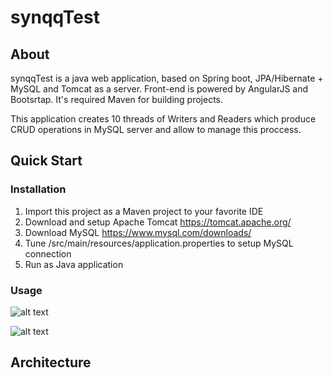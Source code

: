 # synqqTest
## About
synqqTest is a java web application, based on Spring boot, JPA/Hibernate + MySQL and Tomcat as a server. Front-end is powered by AngularJS and Bootsrtap. It's required Maven for building projects.

This application creates 10 threads of Writers and Readers which produce CRUD operations in MySQL server and allow to manage this proccess.
## Quick Start
### Installation
1. Import this project as a Maven project to your favorite IDE
2. Download and setup Apache Tomcat https://tomcat.apache.org/
3. Download MySQL https://www.mysql.com/downloads/
4. Tune /src/main/resources/application.properties to setup MySQL connection
5. Run as Java application

### Usage
![alt text](https://img-fotki.yandex.ru/get/64827/11245482.4/0_a1999_128bddd1_X5L)

![alt text](https://img-fotki.yandex.ru/get/65661/11245482.4/0_a1998_98fa5b0d_XXL)


## Architecture
